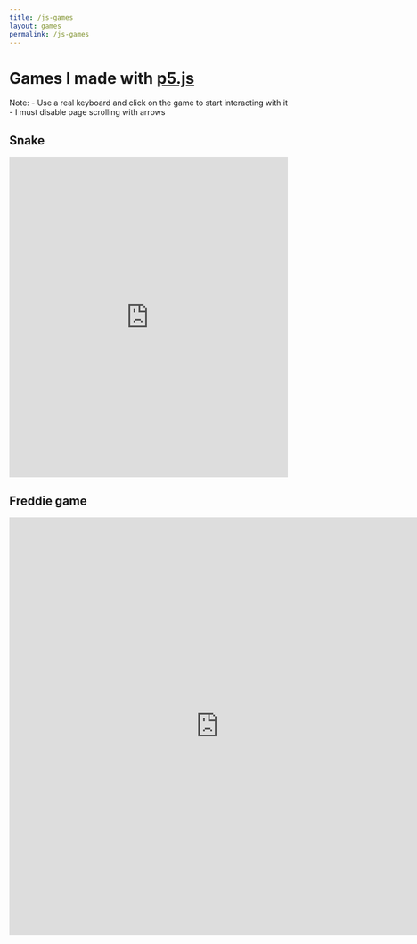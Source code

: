 ```yaml
---
title: /js-games
layout: games
permalink: /js-games
---
```


<p><h1>Games I made with <a href="https://p5js.org/" target="_blank" rel="noopener noreferrer">p5.js</a></h1></p>

<p>Note:
- Use a real keyboard and click on the game to start interacting with it
- I must disable page scrolling with arrows</p>

<h2>Snake</h2>

<p><iframe src="https://editor.p5js.org/Plotkine/present/wt0UfN_ce" width="500px" height="575px" frameBorder="0" title="snake"></iframe></p>

<h2>Freddie game</h2>

<p><iframe src="https://editor.p5js.org/Plotkine/present/_6t0LDFnp" width="750px" height="750px" frameBorder="0" title="freddieGame"></iframe></p>

<!-- must disable page scrolling with arrows -->
